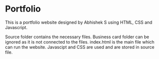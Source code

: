 # Portfolio
This is a portfolio website designed by Abhishek S using HTML, CSS and Javascript.

Source folder contains the necessary files. 
Business card folder can be ignored as it is not connected to the files. 
index.html is the main file which can run the website. 
Javascipt and CSS are used and are stored in source file.
